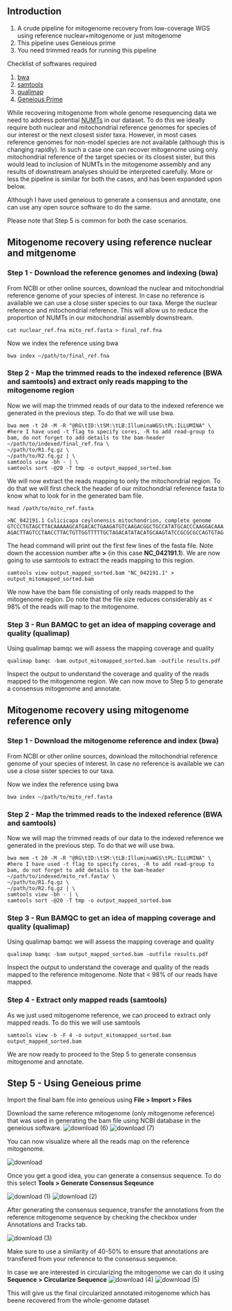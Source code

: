 ## Introduction
1. A crude pipeline for mitogenome recovery from low-coverage WGS using reference nuclear+mitogenome or just mitogenome
2. This pipeline uses Geneious prime
3. You need trimmed reads for running this pipeline

Checklist of softwares required
1. [bwa](https://github.com/lh3/bwa)
2. [samtools](https://github.com/samtools/samtools)
3. [qualimap](http://qualimap.conesalab.org/)
4. [Geneious Prime](https://www.geneious.com/)

While recovering mitogenome from whole genome resequencing data we need to address potential [NUMTs](https://en.wikipedia.org/wiki/Nuclear_mitochondrial_DNA_segment#:~:text=Nuclear%20mitochondrial%20DNA%20(NUMT)%20segments,nuclear%20genome%20of%20eukaryotic%20organisms) in our dataset. To do this we ideally require both nuclear and mitochondrial reference genomes for species of our interest or the next closest sister taxa. However, in most cases reference genomes for non-model species are not available (although this is changing rapidly). In such a case one can recover mitogenome using only mitochondrial reference of the target species or its closest sister, but this would lead to inclusion of NUMTs in the mitogenome assembly and any results of downstream analyses should be interpreted carefully. More or less the pipeline is similar for both the cases, and has been expanded upon below.

Although I have used geneious to generate a consensus and annotate, one can use any open source software to do the same.

Please note that Step 5 is common for both the case scenarios.

## Mitogenome recovery using reference nuclear and mitgenome

### Step 1 - Download the reference genomes and indexing (bwa) 
From NCBI or other online sources, download the nuclear and mitochondrial reference genome of your species of interest. In case no reference is available we can use a close sister species to our taxa.
Merge the nuclear reference and mitochondrial reference. This will allow us to reduce the proportion of NUMTs in our mitochondrial assembly downstream. 

```
cat nuclear_ref.fna mito_ref.fasta > final_ref.fna
```

Now we index the reference using bwa

```
bwa index ~/path/to/final_ref.fna
```


### Step 2 - Map the trimmed reads to the indexed reference (BWA and samtools) and extract only reads mapping to the mitogenome region

Now we will map the trimmed reads of our data to the indexed reference we generated in the previous step. To do that we will use bwa.

```
bwa mem -t 20 -M -R "@RG\tID:\tSM:\tLB:IlluminaWGS\tPL:ILLUMINA" \ #here I have used -t flag to specify cores, -R to add read-group to bam, do not forget to add details to the bam-header
~/path/to/indexed/final_ref.fna \
~/path/to/R1.fq.gz \
~/path/to/R2.fq.gz | \
samtools view -bh - | \
samtools sort -@20 -T tmp -o output_mapped_sorted.bam
```
We will now extract the reads mapping to only the mitochondrial region. To do that we will first check the header of our mitochondrial reference fasta to know what to look for in the generated bam file.

```
head /path/to/mito_ref.fasta
```
```
>NC_042191.1 Culicicapa ceylonensis mitochondrion, complete genome
GTCCCTGTAGCTTACAAAAAGCATGACACTGAAGATGTCAAGACGGCTGCCATATGCACCCAAGGACAAA
AGACTTAGTCCTAACCTTACTGTTGGTTTTTGCTAGACATATACATGCAAGTATCCGCGCGCCAGTGTAG
```
The head command will print out the first few lines of the fasta file. Note down the accession number afte **>** (in this case **NC_042191.1**). We are now going to use samtools to extract the reads mapping to this region.

```
samtools view output_mapped_sorted.bam "NC_042191.1" > output_mitomapped_sorted.bam
```
We now have the bam file consisting of only reads mapped to the mitogenome region. Do note that the file size reduces considerably as < 98% of the reads will map to the mitogenome.


### Step 3 - Run BAMQC to get an idea of mapping coverage and quality (qualimap)
Using qualimap bamqc we will assess the mapping coverage and quality
```
qualimap bamqc -bam output_mitomapped_sorted.bam -outfile results.pdf
```
Inspect the output to understand the coverage and quality of the reads mapped to the mitogenome region. We can now move to Step 5 to generate a consensus mitogenome and annotate.


## Mitogenome recovery using mitogenome reference only
### Step 1 - Download the mitogenome reference and index (bwa) 
From NCBI or other online sources, download the mitochondrial reference genome of your species of interest. In case no reference is available we can use a close sister species to our taxa.

Now we index the reference using bwa

```
bwa index ~/path/to/mito_ref.fasta
```

### Step 2 - Map the trimmed reads to the indexed reference (BWA and samtools)

Now we will map the trimmed reads of our data to the indexed reference we generated in the previous step. To do that we will use bwa.

```
bwa mem -t 20 -M -R "@RG\tID:\tSM:\tLB:IlluminaWGS\tPL:ILLUMINA" \ #here I have used -t flag to specify cores, -R to add read-group to bam, do not forget to add details to the bam-header
~/path/to/indexed/mito_ref.fasta/ \
~/path/to/R1.fq.gz \
~/path/to/R2.fq.gz | \
samtools view -bh - | \
samtools sort -@20 -T tmp -o output_mapped_sorted.bam
```

### Step 3 - Run BAMQC to get an idea of mapping coverage and quality (qualimap)
Using qualimap bamqc we will assess the mapping coverage and quality
```
qualimap bamqc -bam output_mapped_sorted.bam -outfile results.pdf
```
Inspect the output to understand the coverage and quality of the reads mapped to the reference mitogenome. Note that < 98% of our reads have mapped.

### Step 4 - Extract only mapped reads (samtools)
As we just used mitogenome reference, we can proceed to extract only mapped reads. To do this we will use samtools
```
samtools view -b -F 4 -o output_mitomapped_sorted.bam output_mapped_sorted.bam
```

We are now ready to proceed to the Step 5 to generate consensus mitogenome and annotate.

## Step 5 - Using Geneious prime
Import the final bam file into geneious using **File > Import > Files**

Download the same reference mitogenome (only mitogenome reference) that was used in generating the bam file using NCBI database in the geneious software.
![download (6)](https://github.com/user-attachments/assets/1b84ac18-7dfa-45a5-b4ed-f0ad85e9e4c2)
![download (7)](https://github.com/user-attachments/assets/1dc1ea70-b614-4c79-a4ae-d797b100ef9e)


You can now visualize where all the reads map on the reference mitogenome.

![download](https://github.com/user-attachments/assets/c54d43c2-d9e0-498d-9c9c-cf6191eeb01a)


Once you get a good idea, you can generate a consensus sequence. To do this select **Tools > Generate Consensus Seqeunce**

![download (1)](https://github.com/user-attachments/assets/d0af7eb9-1ba3-4a7c-a493-dbb41b5f12eb)
![download (2)](https://github.com/user-attachments/assets/57cc17b3-cc44-4f93-9b7d-a579ad9fed83)



After generating the consensus sequence, transfer the annotations from the reference mitogenome sequence by checking the checkbox under Annotations and Tracks tab.

![download (3)](https://github.com/user-attachments/assets/9b1f43f6-ec2e-4892-9de6-416655b32ded)

Make sure to use a similarity of 40-50% to ensure that annotations are transfered from your reference to the consensus sequence.

In case we are interested in circularizing the mitogenome we can do it using **Sequence > Circularize Sequence**
![download (4)](https://github.com/user-attachments/assets/288b0874-6912-4ca1-a480-dad0002623b8)
![download (5)](https://github.com/user-attachments/assets/19b67558-2d9c-4fad-ae98-7f5a8dc64b8d)

This will give us the final circularized annotated mitogenome which has beene recovered from the whole-genome dataset


